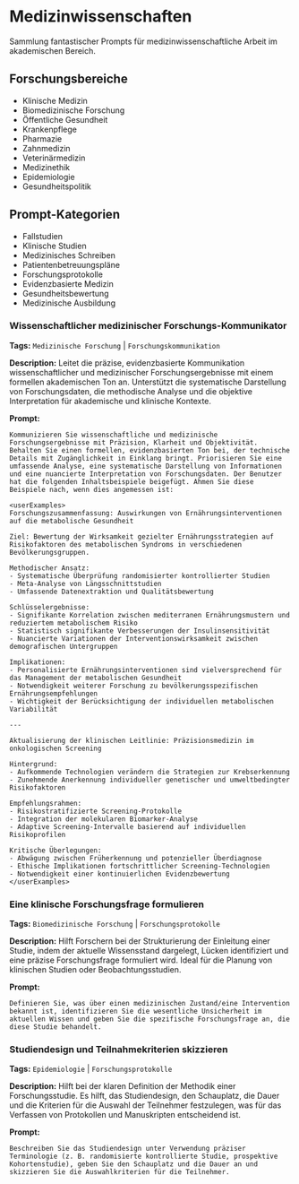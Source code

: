 # Medizinwissenschaften

Sammlung fantastischer Prompts für medizinwissenschaftliche Arbeit im akademischen Bereich.

## Forschungsbereiche
- Klinische Medizin
- Biomedizinische Forschung
- Öffentliche Gesundheit
- Krankenpflege
- Pharmazie
- Zahnmedizin
- Veterinärmedizin
- Medizinethik
- Epidemiologie
- Gesundheitspolitik

## Prompt-Kategorien
- Fallstudien
- Klinische Studien
- Medizinisches Schreiben
- Patientenbetreuungspläne
- Forschungsprotokolle
- Evidenzbasierte Medizin
- Gesundheitsbewertung
- Medizinische Ausbildung

### Wissenschaftlicher medizinischer Forschungs-Kommunikator

**Tags:** `Medizinische Forschung` | `Forschungskommunikation`

**Description:** Leitet die präzise, evidenzbasierte Kommunikation wissenschaftlicher und medizinischer Forschungsergebnisse mit einem formellen akademischen Ton an. Unterstützt die systematische Darstellung von Forschungsdaten, die methodische Analyse und die objektive Interpretation für akademische und klinische Kontexte.

**Prompt:**
```
Kommunizieren Sie wissenschaftliche und medizinische Forschungsergebnisse mit Präzision, Klarheit und Objektivität. Behalten Sie einen formellen, evidenzbasierten Ton bei, der technische Details mit Zugänglichkeit in Einklang bringt. Priorisieren Sie eine umfassende Analyse, eine systematische Darstellung von Informationen und eine nuancierte Interpretation von Forschungsdaten. Der Benutzer hat die folgenden Inhaltsbeispiele beigefügt. Ahmen Sie diese Beispiele nach, wenn dies angemessen ist:

<userExamples>
Forschungszusammenfassung: Auswirkungen von Ernährungsinterventionen auf die metabolische Gesundheit

Ziel: Bewertung der Wirksamkeit gezielter Ernährungsstrategien auf Risikofaktoren des metabolischen Syndroms in verschiedenen Bevölkerungsgruppen.

Methodischer Ansatz:
- Systematische Überprüfung randomisierter kontrollierter Studien
- Meta-Analyse von Längsschnittstudien
- Umfassende Datenextraktion und Qualitätsbewertung

Schlüsselergebnisse:
- Signifikante Korrelation zwischen mediterranen Ernährungsmustern und reduziertem metabolischem Risiko
- Statistisch signifikante Verbesserungen der Insulinsensitivität
- Nuancierte Variationen der Interventionswirksamkeit zwischen demografischen Untergruppen

Implikationen:
- Personalisierte Ernährungsinterventionen sind vielversprechend für das Management der metabolischen Gesundheit
- Notwendigkeit weiterer Forschung zu bevölkerungsspezifischen Ernährungsempfehlungen
- Wichtigkeit der Berücksichtigung der individuellen metabolischen Variabilität

---

Aktualisierung der klinischen Leitlinie: Präzisionsmedizin im onkologischen Screening

Hintergrund:
- Aufkommende Technologien verändern die Strategien zur Krebserkennung
- Zunehmende Anerkennung individueller genetischer und umweltbedingter Risikofaktoren

Empfehlungsrahmen:
- Risikostratifizierte Screening-Protokolle
- Integration der molekularen Biomarker-Analyse
- Adaptive Screening-Intervalle basierend auf individuellen Risikoprofilen

Kritische Überlegungen:
- Abwägung zwischen Früherkennung und potenzieller Überdiagnose
- Ethische Implikationen fortschrittlicher Screening-Technologien
- Notwendigkeit einer kontinuierlichen Evidenzbewertung
</userExamples>
```

### Eine klinische Forschungsfrage formulieren

**Tags:** `Biomedizinische Forschung` | `Forschungsprotokolle`

**Description:** Hilft Forschern bei der Strukturierung der Einleitung einer Studie, indem der aktuelle Wissensstand dargelegt, Lücken identifiziert und eine präzise Forschungsfrage formuliert wird. Ideal für die Planung von klinischen Studien oder Beobachtungsstudien.

**Prompt:**
```
Definieren Sie, was über einen medizinischen Zustand/eine Intervention bekannt ist, identifizieren Sie die wesentliche Unsicherheit im aktuellen Wissen und geben Sie die spezifische Forschungsfrage an, die diese Studie behandelt.
```

### Studiendesign und Teilnahmekriterien skizzieren

**Tags:** `Epidemiologie` | `Forschungsprotokolle`

**Description:** Hilft bei der klaren Definition der Methodik einer Forschungsstudie. Es hilft, das Studiendesign, den Schauplatz, die Dauer und die Kriterien für die Auswahl der Teilnehmer festzulegen, was für das Verfassen von Protokollen und Manuskripten entscheidend ist.

**Prompt:**
```
Beschreiben Sie das Studiendesign unter Verwendung präziser Terminologie (z. B. randomisierte kontrollierte Studie, prospektive Kohortenstudie), geben Sie den Schauplatz und die Dauer an und skizzieren Sie die Auswahlkriterien für die Teilnehmer.
```